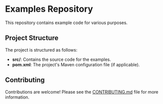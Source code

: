 # Examples Repository

This repository contains example code for various purposes.
## Project Structure

The project is structured as follows:

*   **src/**: Contains the source code for the examples.
*   **pom.xml**: The project's Maven configuration file (if applicable).
## Contributing

Contributions are welcome! Please see the [CONTRIBUTING.md](CONTRIBUTING.md) file for more information.
